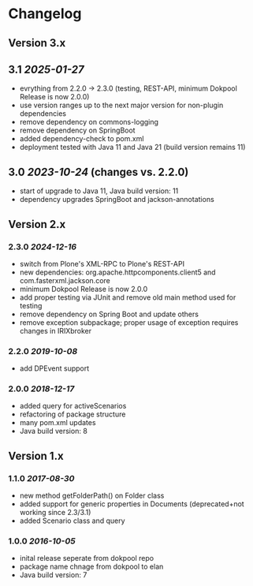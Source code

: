 # Changelog

## Version 3.x

## 3.1 *2025-01-27*

 - evrything from 2.2.0 -> 2.3.0 (testing, REST-API,  minimum Dokpool Release is now 2.0.0)
 - use version ranges up to the next major version for non-plugin dependencies
 - remove dependency on commons-logging
 - remove dependency on SpringBoot
 - added dependency-check to pom.xml
 - deployment tested with Java 11 and Java 21 (build version remains 11)

## 3.0 *2023-10-24* (changes vs. 2.2.0)

 - start of upgrade to Java 11, Java build version: 11
 - dependency upgrades SpringBoot and jackson-annotations

## Version 2.x

### 2.3.0 *2024-12-16*

 - switch from Plone's XML-RPC to Plone's REST-API
 - new dependencies: org.apache.httpcomponents.client5 and com.fasterxml.jackson.core
 - minimum Dokpool Release is now 2.0.0
 - add proper testing via JUnit and remove old main method used for testing
 - remove dependency on Spring Boot and update others
 - remove exception subpackage; proper usage of exception requires changes in IRIXbroker

### 2.2.0 *2019-10-08*

 - add DPEvent support

### 2.0.0 *2018-12-17*

 - added query for activeScenarios
 - refactoring of package structure
 - many pom.xml updates
 - Java build version: 8

## Version 1.x

### 1.1.0 *2017-08-30*

 - new method getFolderPath() on Folder class
 - added support for generic properties in Documents (deprecated+not working since 2.3/3.1)
 - added Scenario class and query

### 1.0.0 *2016-10-05*

 - inital release seperate from dokpool repo
 - package name chnage from dokpool to elan
 - Java build version: 7
